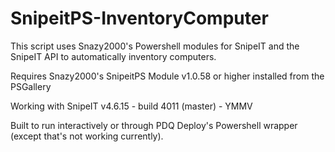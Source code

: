 # SnipeitPS-InventoryComputer
This script uses Snazy2000's Powershell modules for SnipeIT and the SnipeIT API to automatically inventory computers.

Requires Snazy2000's SnipeitPS Module v1.0.58 or higher installed from the PSGallery

Working with SnipeIT v4.6.15 - build 4011 (master) - YMMV

Built to run interactively or through PDQ Deploy's Powershell wrapper (except that's not working currently).
